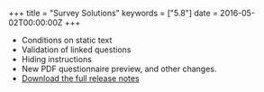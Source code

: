 +++
title = "Survey Solutions"
keywords = ["5.8"]
date = 2016-05-02T00:00:00Z
+++

-   Conditions on static text
-   Validation of linked questions
-   Hiding instructions
-   New PDF questionnaire preview, and other changes.
-   [Download the full release notes](/release-notes/rest/ReleaseLetter15.pdf)